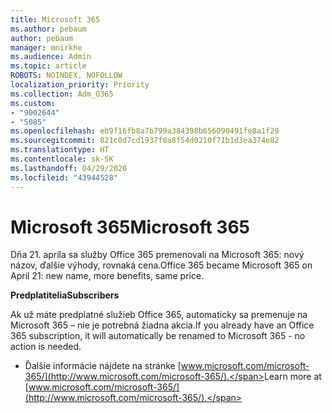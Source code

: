```yaml
---
title: Microsoft 365
ms.author: pebaum
author: pebaum
manager: mnirkhe
ms.audience: Admin
ms.topic: article
ROBOTS: NOINDEX, NOFOLLOW
localization_priority: Priority
ms.collection: Adm_O365
ms.custom:
- "9002644"
- "5085"
ms.openlocfilehash: eb9f16fb8a7b799a384398b656090491fe8a1f29
ms.sourcegitcommit: 821c0d7cd1937f0a8f54d0210f71b1d3ea374e82
ms.translationtype: HT
ms.contentlocale: sk-SK
ms.lasthandoff: 04/29/2020
ms.locfileid: "43944528"
---
```

# <a name="microsoft-365"></a><span data-ttu-id="e699e-102">Microsoft 365</span><span class="sxs-lookup"><span data-stu-id="e699e-102">Microsoft 365</span></span>

<span data-ttu-id="e699e-103">Dňa 21. apríla sa služby Office 365 premenovali na Microsoft 365: nový názov, ďalšie výhody, rovnaká cena.</span><span class="sxs-lookup"><span data-stu-id="e699e-103">Office 365 became Microsoft 365 on April 21: new name, more benefits, same price.</span></span>

<span data-ttu-id="e699e-104">**Predplatitelia**</span><span class="sxs-lookup"><span data-stu-id="e699e-104">**Subscribers**</span></span>

<span data-ttu-id="e699e-105">Ak už máte predplatné služieb Office 365, automaticky sa premenuje na Microsoft 365 – nie je potrebná žiadna akcia.</span><span class="sxs-lookup"><span data-stu-id="e699e-105">If you already have an Office 365 subscription, it will automatically be renamed to Microsoft 365 - no action is needed.</span></span>

- <span data-ttu-id="e699e-106">Ďalšie informácie nájdete na stránke [www.microsoft.com/microsoft-365/](http://www.microsoft.com/microsoft-365/).</span><span class="sxs-lookup"><span data-stu-id="e699e-106">Learn more at [www.microsoft.com/microsoft-365/](http://www.microsoft.com/microsoft-365/).</span></span>
